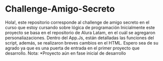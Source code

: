 # Challenge-Amigo-Secreto
Hola!, este repositorio corresponde al challenge de amigo secreto en el curso que estoy cursando sobre lógica de programación
Inicialmente este proyecto se basa en el repositorio de Alura Latam, en el cuál se agregaron personaliazaciones. Dentro del App.Js, están detalladas las funciones del script, además, se realizaron breves cambios en el HTML. Espero sea de su agrado ya que es una puerta de entrada en el primer proyecto que desarrollo.
Nota: *Proyecto aún en fase inicial de desarrollo
